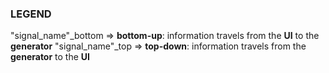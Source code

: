 ### LEGEND

"signal_name"_bottom => **bottom-up**: information travels from the **UI** to the **generator**
"signal_name"_top    => **top-down**: information travels from the **generator** to the **UI**
